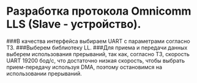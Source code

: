 # Разработка протокола Omnicomm LLS (Slave - устройство).

###В качества интерфейса выбираем UART с параметрами согласно ТЗ. 
###Выберем библиотеку LL. 
###Для приема и передачи данных выберем использования прерываний, так как, согласно ТЗ, 
скорость UART 19200 бод/с, что достаточно низкая скорость, чтобы выбрать прием-передачу используя DMA, 
поэтому остановимся на использовании прерываний.
